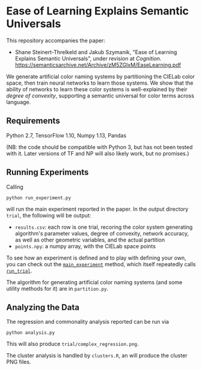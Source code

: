# Ease of Learning Explains Semantic Universals

This repository accompanies the paper:
* Shane Steinert-Threlkeld and Jakub Szymanik, "Ease of Learning Explains Semantic Universals", under revision at _Cognition_. https://semanticsarchive.net/Archive/zM5ZGIxM/EaseLearning.pdf

We generate artificial color naming systems by partitioning the CIELab color space, then train neural networks to learn those systems.  We show that the ability of networks to learn these color systems is well-explained by their _degree of convexity_, supporting a semantic universal for color terms across language.

## Requirements

Python 2.7, TensorFlow 1.10, Numpy 1.13, Pandas

(NB:  the code should be compatible with Python 3, but has not been tested with it. Later versions of TF and NP will also likely work, but no promises.)

## Running Experiments

Calling
```
python run_experiment.py
```
will run the main experiment reported in the paper.  In the output directory `trial`, the following will be output:
* `results.csv`: each row is one trial, recoring the color system generating algorithm's parameter values, degree of convexity, network accuracy, as well as other geometric variables, and the actual partition
* `points.npy`: a numpy array, with the CIELab space points

To see how an experiment is defined and to play with defining your own, you can check out the [`main_experiment`](https://github.com/shanest/color-learning/blob/master/run_experiment.py#L141) method, which itself repeatedly calls [`run_trial`](https://github.com/shanest/color-learning/blob/master/run_experiment.py#L31).

The algorithm for generating artificial color naming systems (and some utility methods for it) are in `partition.py`.

## Analyzing the Data

The regression and commonality analysis reported can be run via

```
python analysis.py
```
This will also produce `trial/complex_regression.png`.

The cluster analysis is handled by `clusters.R`, an will produce the cluster PNG files.
